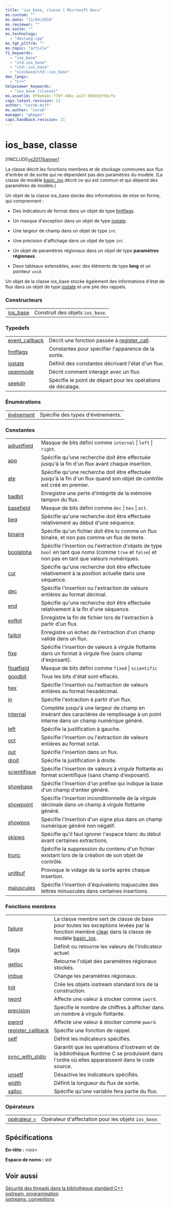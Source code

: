 ```yaml
---
title: "ios_base, classe | Microsoft Docs"
ms.custom: ""
ms.date: "11/04/2016"
ms.reviewer: ""
ms.suite: ""
ms.technology: 
  - "devlang-cpp"
ms.tgt_pltfrm: ""
ms.topic: "article"
f1_keywords: 
  - "ios_base"
  - "std.ios_base"
  - "std::ios_base"
  - "xiosbase/std::ios_base"
dev_langs: 
  - "C++"
helpviewer_keywords: 
  - "ios_base (classe)"
ms.assetid: 0f9e0abc-f70f-49bc-aa1f-003859f56cfe
caps.latest.revision: 21
author: "corob-msft"
ms.author: "corob"
manager: "ghogen"
caps.handback.revision: 21
---
```

# ios_base, classe
[!INCLUDE[vs2017banner](../assembler/inline/includes/vs2017banner.md)]

La classe décrit les fonctions membres et de stockage communes aux flux d'entrée et de sortie qui ne dépendent pas des paramètres du modèle.  \(La classe de modèle [basic\_ios](../standard-library/basic-ios-class.md) décrit ce qui est commun et qui dépend des paramètres de modèle.\)  
  
 Un objet de la classe ios\_base stocke des informations de mise en forme, qui comprennent :  
  
-   Des indicateurs de format dans un objet de type [fmtflags](../Topic/ios_base::fmtflags.md).  
  
-   Un masque d'exception dans un objet de type [iostate](../Topic/ios_base::iostate.md).  
  
-   Une largeur de champ dans un objet de type `int`*.*  
  
-   Une précision d'affichage dans un objet de type `int`.  
  
-   Un objet de paramètres régionaux dans un objet de type **paramètres régionaux**.  
  
-   Deux tableaux extensibles, avec des éléments de type **long** et un pointeur `void`.  
  
 Un objet de la classe ios\_base stocke également des informations d'état de flux dans un objet de type [iostate](../Topic/ios_base::iostate.md) et une pile des rappels.  
  
### Constructeurs  
  
|||  
|-|-|  
|[ios\_base](../Topic/ios_base::ios_base.md)|Construit des objets `ios_base`.|  
  
### Typedefs  
  
|||  
|-|-|  
|[event\_callback](../Topic/ios_base::event_callback.md)|Décrit une fonction passée à [register\_call](../Topic/ios_base::register_callback.md).|  
|[fmtflags](../Topic/ios_base::fmtflags.md)|Constantes pour spécifier l'apparence de la sortie.|  
|[iostate](../Topic/ios_base::iostate.md)|Définit des constantes décrivant l'état d'un flux.|  
|[openmode](../Topic/ios_base::openmode.md)|Décrit comment interagir avec un flux.|  
|[seekdir](../Topic/ios_base::seekdir.md)|Spécifie le point de départ pour les opérations de décalage.|  
  
### Énumérations  
  
|||  
|-|-|  
|[événement](../Topic/ios_base::event.md)|Spécifie des types d'événements.|  
  
### Constantes  
  
|||  
|-|-|  
|[adjustfield](../Topic/ios_base::fmtflags.md)|Masque de bits défini comme `internal` &#124; `left` &#124; `right`.|  
|[app](../Topic/ios_base::openmode.md)|Spécifie qu'une recherche doit être effectuée jusqu'à la fin d'un flux avant chaque insertion.|  
|[ate](../Topic/ios_base::openmode.md)|Spécifie qu'une recherche doit être effectuée jusqu'à la fin d'un flux quand son objet de contrôle est créé en premier.|  
|[badbit](../Topic/ios_base::iostate.md)|Enregistre une perte d'intégrité de la mémoire tampon du flux.|  
|[basefield](../Topic/ios_base::fmtflags.md)|Masque de bits défini comme `dec` &#124; `hex` &#124; `oct`.|  
|[beg](../Topic/ios_base::seekdir.md)|Spécifie qu'une recherche doit être effectuée relativement au début d'une séquence.|  
|[binaire](../Topic/ios_base::openmode.md)|Spécifie qu'un fichier doit être lu comme un flux binaire, et non pas comme un flux de texte.|  
|[boolalpha](../Topic/ios_base::fmtflags.md)|Spécifie l'insertion ou l'extraction d'objets de type `bool` en tant que noms \(comme `true` et `false`\) et non pas en tant que valeurs numériques.|  
|[cur](../Topic/ios_base::seekdir.md)|Spécifie qu'une recherche doit être effectuée relativement à la position actuelle dans une séquence.|  
|[dec](../Topic/ios_base::fmtflags.md)|Spécifie l'insertion ou l'extraction de valeurs entières au format décimal.|  
|[end](../Topic/ios_base::seekdir.md)|Spécifie qu'une recherche doit être effectuée relativement à la fin d'une séquence.|  
|[eofbit](../Topic/ios_base::iostate.md)|Enregistre la fin de fichier lors de l'extraction à partir d'un flux.|  
|[failbit](../Topic/ios_base::iostate.md)|Enregistre un échec de l'extraction d'un champ valide dans un flux.|  
|[fixe](../Topic/ios_base::fmtflags.md)|Spécifie l'insertion de valeurs à virgule flottante dans un format à virgule fixe \(sans champ d'exposant\).|  
|[floatfield](../Topic/ios_base::fmtflags.md)|Masque de bits défini comme `fixed` &#124; `scientific`|  
|[goodbit](../Topic/ios_base::iostate.md)|Tous les bits d'état sont effacés.|  
|[hex](../Topic/ios_base::fmtflags.md)|Spécifie l'insertion ou l'extraction de valeurs entières au format hexadécimal.|  
|[in](../Topic/ios_base::openmode.md)|Spécifie l'extraction à partir d'un flux.|  
|[internal](../Topic/ios_base::fmtflags.md)|Complète jusqu'à une largeur de champ en insérant des caractères de remplissage à un point interne dans un champ numérique généré.|  
|[left](../Topic/ios_base::fmtflags.md)|Spécifie la justification à gauche.|  
|[oct](../Topic/ios_base::fmtflags.md)|Spécifie l'insertion ou l'extraction de valeurs entières au format octal.|  
|[out](../Topic/ios_base::openmode.md)|Spécifie l'insertion dans un flux.|  
|[droit](../Topic/ios_base::fmtflags.md)|Spécifie la justification à droite.|  
|[scientifique](../Topic/ios_base::fmtflags.md)|Spécifie l'insertion de valeurs à virgule flottante au format scientifique \(sans champ d'exposant\).|  
|[showbase](../Topic/ios_base::fmtflags.md)|Spécifie l'insertion d'un préfixe qui indique la base d'un champ d'entier généré.|  
|[showpoint](../Topic/ios_base::fmtflags.md)|Spécifie l'insertion inconditionnelle de la virgule décimale dans un champ à virgule flottante généré.|  
|[showpos](../Topic/ios_base::fmtflags.md)|Spécifie l'insertion d'un signe plus dans un champ numérique généré non négatif.|  
|[skipws](../Topic/ios_base::fmtflags.md)|Spécifie qu'il faut ignorer l'espace blanc du début avant certaines extractions.|  
|[trunc](../Topic/ios_base::openmode.md)|Spécifie la suppression du contenu d'un fichier existant lors de la création de son objet de contrôle.|  
|[unitbuf](../Topic/ios_base::fmtflags.md)|Provoque le vidage de la sortie après chaque insertion.|  
|[majuscules](../Topic/ios_base::fmtflags.md)|Spécifie l'insertion d'équivalents majuscules des lettres minuscules dans certaines insertions.|  
  
### Fonctions membres  
  
|||  
|-|-|  
|[failure](../Topic/ios_base::failure.md)|La classe membre sert de classe de base pour toutes les exceptions levées par la fonction membre [clear](../Topic/basic_ios::clear.md) dans la classe de modèle [basic\_ios](../standard-library/basic-ios-class.md).|  
|[flags](../Topic/ios_base::flags.md)|Définit ou retourne les valeurs de l'indicateur actuel.|  
|[getloc](../Topic/ios_base::getloc.md)|Retourne l'objet des paramètres régionaux stockés.|  
|[imbue](../Topic/ios_base::imbue.md)|Change les paramètres régionaux.|  
|[Init](../Topic/ios_base::Init.md)|Crée les objets iostream standard lors de la construction.|  
|[iword](../Topic/ios_base::iword.md)|Affecte une valeur à stocker comme `iword`.|  
|[precision](../Topic/ios_base::precision.md)|Spécifie le nombre de chiffres à afficher dans un nombre à virgule flottante.|  
|[pword](../Topic/ios_base::pword.md)|Affecte une valeur à stocker comme `pword`.|  
|[register\_callback](../Topic/ios_base::register_callback.md)|Spécifie une fonction de rappel.|  
|[setf](../Topic/ios_base::setf.md)|Définit les indicateurs spécifiés.|  
|[sync\_with\_stdio](../Topic/ios_base::sync_with_stdio.md)|Garantit que les opérations d'iostream et de la bibliothèque Runtime C se produisent dans l'ordre où elles apparaissent dans le code source.|  
|[unsetf](../Topic/ios_base::unsetf.md)|Désactive les indicateurs spécifiés.|  
|[width](../Topic/ios_base::width.md)|Définit la longueur du flux de sortie.|  
|[xalloc](../Topic/ios_base::xalloc.md)|Spécifie qu'une variable fera partie du flux.|  
  
### Opérateurs  
  
|||  
|-|-|  
|[opérateur \=](../Topic/ios_base::operator=.md)|Opérateur d'affectation pour les objets `ios_base`.|  
  
## Spécifications  
 **En\-tête :** \<ios\>  
  
 **Espace de noms :** std  
  
## Voir aussi  
 [Sécurité des threads dans la bibliothèque standard C\+\+](../standard-library/thread-safety-in-the-cpp-standard-library.md)   
 [iostream, programmation](../standard-library/iostream-programming.md)   
 [iostreams, conventions](../standard-library/iostreams-conventions.md)